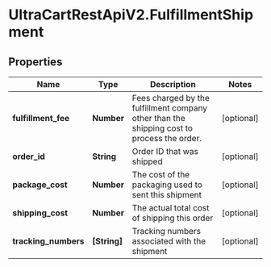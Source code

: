 # UltraCartRestApiV2.FulfillmentShipment

## Properties

Name | Type | Description | Notes
------------ | ------------- | ------------- | -------------
**fulfillment_fee** | **Number** | Fees charged by the fulfillment company other than the shipping cost to process the order. | [optional] 
**order_id** | **String** | Order ID that was shipped | [optional] 
**package_cost** | **Number** | The cost of the packaging used to sent this shipment | [optional] 
**shipping_cost** | **Number** | The actual total cost of shipping this order | [optional] 
**tracking_numbers** | **[String]** | Tracking numbers associated with the shipment | [optional] 


